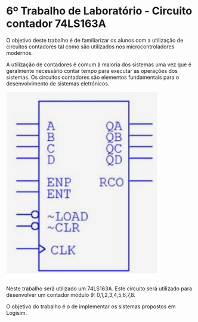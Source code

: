 # 6º Trabalho de Laboratório - Circuito contador 74LS163A

O objetivo deste trabalho é de familiarizar os alunos com a utilização de circuitos contadores tal
como são utilizados nos microcontroladores modernos. 

A utilização de contadores é comum à maioria dos sistemas uma vez que é geralmente necessário contar tempo para executar as operações dos sistemas. Os circuitos contadores são elementos fundamentais para o desenvolvimento de sistemas eletrónicos. 

![Cirtuito a usar](Capturar.PNG)

Neste trabalho será utilizado um 74LS163A. Este circuito será utilizado para desenvolver um contador módulo 9: 0,1,2,3,4,5,6,7,8.

O objetivo do trabalho é o de implementar os sistemas propostos em Logisim. 

